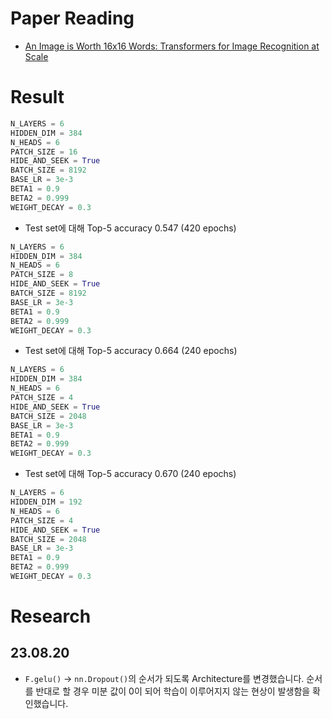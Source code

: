 # Paper Reading
- [An Image is Worth 16x16 Words: Transformers for Image Recognition at Scale](https://arxiv.org/pdf/2010.11929.pdf)

# Result
```python
N_LAYERS = 6
HIDDEN_DIM = 384
N_HEADS = 6
PATCH_SIZE = 16
HIDE_AND_SEEK = True
BATCH_SIZE = 8192
BASE_LR = 3e-3
BETA1 = 0.9
BETA2 = 0.999
WEIGHT_DECAY = 0.3
```
- Test set에 대해 Top-5 accuracy 0.547 (420 epochs)
```python
N_LAYERS = 6
HIDDEN_DIM = 384
N_HEADS = 6
PATCH_SIZE = 8
HIDE_AND_SEEK = True
BATCH_SIZE = 8192
BASE_LR = 3e-3
BETA1 = 0.9
BETA2 = 0.999
WEIGHT_DECAY = 0.3
```
- Test set에 대해 Top-5 accuracy 0.664 (240 epochs)
```python
N_LAYERS = 6
HIDDEN_DIM = 384
N_HEADS = 6
PATCH_SIZE = 4
HIDE_AND_SEEK = True
BATCH_SIZE = 2048
BASE_LR = 3e-3
BETA1 = 0.9
BETA2 = 0.999
WEIGHT_DECAY = 0.3
```
- Test set에 대해 Top-5 accuracy 0.670 (240 epochs)
```python
N_LAYERS = 6
HIDDEN_DIM = 192
N_HEADS = 6
PATCH_SIZE = 4
HIDE_AND_SEEK = True
BATCH_SIZE = 2048
BASE_LR = 3e-3
BETA1 = 0.9
BETA2 = 0.999
WEIGHT_DECAY = 0.3
```

# Research
## 23.08.20
- `F.gelu()` → `nn.Dropout()`의 순서가 되도록 Architecture를 변경했습니다. 순서를 반대로 할 경우 미분 값이 0이 되어 학습이 이루어지지 않는 현상이 발생함을 확인했습니다.
